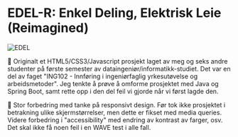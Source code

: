 # EDEL-R: Enkel Deling, Elektrisk Leie (Reimagined)

![EDEL](/src/main/resources/static/videos/EdelShowcase.gif)

📌 Originalt et HTML5/CSS3/Javascript prosjekt laget av meg og seks andre studenter på første semester av dataingeniør/informatikk-studiet.
Det var en del av faget "ING102 - Innføring i ingeniørfaglig yrkesutøvelse og arbeidsmetoder".
Jeg tenkte å prøve å omforme prosjektet med Java og Spring Boot, samt rette opp i den del feil vi gjorde når vi først lagde den.

📌 Stor forbedring med tanke på responsivt design. Før tok ikke prosjektet i betrakning ulike skjermstørrelser, men dette er fikset med media queries.
Videre forbedring i "accessibility" med endring av kontrast av farger, osv. Det skal ikke få noen feil i en WAVE test i alle fall.
